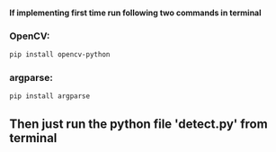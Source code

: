 <h4>If implementing first time run following two commands in terminal</h4>

### OpenCV:
```bash
pip install opencv-python
```
### argparse:
```bash
pip install argparse
```

## Then just run the python file 'detect.py' from terminal
